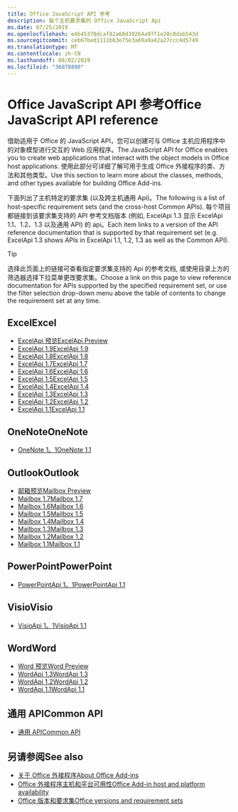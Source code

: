 ```yaml
---
title: Office JavaScript API 参考
description: 每个主机要求集的 Office JavaScript Api
ms.date: 07/25/2019
ms.openlocfilehash: e4b45370dcaf82a60d39264a97f1e28c0dab543d
ms.sourcegitcommit: ceb67bed1111b63e75e3a69a9a42a27ccc4d5749
ms.translationtype: MT
ms.contentlocale: zh-CN
ms.lasthandoff: 08/02/2019
ms.locfileid: "36078890"
---
```

# <a name="office-javascript-api-reference"></a><span data-ttu-id="e3697-103">Office JavaScript API 参考</span><span class="sxs-lookup"><span data-stu-id="e3697-103">Office JavaScript API reference</span></span>

<span data-ttu-id="e3697-104">借助适用于 Office 的 JavaScript API，您可以创建可与 Office 主机应用程序中的对象模型进行交互的 Web 应用程序。</span><span class="sxs-lookup"><span data-stu-id="e3697-104">The JavaScript API for Office enables you to create web applications that interact with the object models in Office host applications.</span></span> <span data-ttu-id="e3697-105">使用此部分可详细了解可用于生成 Office 外接程序的类、方法和其他类型。</span><span class="sxs-lookup"><span data-stu-id="e3697-105">Use this section to learn more about the classes, methods, and other types available for building Office Add-ins.</span></span>

<span data-ttu-id="e3697-106">下面列出了主机特定的要求集 (以及跨主机通用 Api)。</span><span class="sxs-lookup"><span data-stu-id="e3697-106">The following is a list of host-specific requirement sets (and the cross-host Common APIs).</span></span> <span data-ttu-id="e3697-107">每个项目都链接到该要求集支持的 API 参考文档版本 (例如, ExcelApi 1.3 显示 ExcelApi 1.1、1.2、1.3 以及通用 API) 的 api。</span><span class="sxs-lookup"><span data-stu-id="e3697-107">Each item links to a version of the API reference documentation that is supported by that requirement set (e.g. ExcelApi 1.3 shows APIs in ExcelApi 1.1, 1.2, 1.3 as well as the Common API).</span></span>

> [!TIP]
> <span data-ttu-id="e3697-108">选择此页面上的链接可查看指定要求集支持的 Api 的参考文档, 或使用目录上方的筛选器选择下拉菜单更改要求集。</span><span class="sxs-lookup"><span data-stu-id="e3697-108">Choose a link on this page to view reference documentation for APIs supported by the specified requirement set, or use the filter selection drop-down menu above the table of contents to change the requirement set at any time.</span></span>

## <a name="excel"></a><span data-ttu-id="e3697-109">Excel</span><span class="sxs-lookup"><span data-stu-id="e3697-109">Excel</span></span>

- [<span data-ttu-id="e3697-110">ExcelApi 预览</span><span class="sxs-lookup"><span data-stu-id="e3697-110">ExcelApi Preview</span></span>](/javascript/api/excel?view=excel-js-preview)
- [<span data-ttu-id="e3697-111">ExcelApi 1.9</span><span class="sxs-lookup"><span data-stu-id="e3697-111">ExcelApi 1.9</span></span>](/javascript/api/excel?view=excel-js-1.9)
- [<span data-ttu-id="e3697-112">ExcelApi 1.8</span><span class="sxs-lookup"><span data-stu-id="e3697-112">ExcelApi 1.8</span></span>](/javascript/api/excel?view=excel-js-1.8)
- [<span data-ttu-id="e3697-113">ExcelApi 1.7</span><span class="sxs-lookup"><span data-stu-id="e3697-113">ExcelApi 1.7</span></span>](/javascript/api/excel?view=excel-js-1.7)
- [<span data-ttu-id="e3697-114">ExcelApi 1.6</span><span class="sxs-lookup"><span data-stu-id="e3697-114">ExcelApi 1.6</span></span>](/javascript/api/excel?view=excel-js-1.6)
- [<span data-ttu-id="e3697-115">ExcelApi 1.5</span><span class="sxs-lookup"><span data-stu-id="e3697-115">ExcelApi 1.5</span></span>](/javascript/api/excel?view=excel-js-1.5)
- [<span data-ttu-id="e3697-116">ExcelApi 1.4</span><span class="sxs-lookup"><span data-stu-id="e3697-116">ExcelApi 1.4</span></span>](/javascript/api/excel?view=excel-js-1.4)
- [<span data-ttu-id="e3697-117">ExcelApi 1.3</span><span class="sxs-lookup"><span data-stu-id="e3697-117">ExcelApi 1.3</span></span>](/javascript/api/excel?view=excel-js-1.3)
- [<span data-ttu-id="e3697-118">ExcelApi 1.2</span><span class="sxs-lookup"><span data-stu-id="e3697-118">ExcelApi 1.2</span></span>](/javascript/api/excel?view=excel-js-1.2)
- [<span data-ttu-id="e3697-119">ExcelApi 1.1</span><span class="sxs-lookup"><span data-stu-id="e3697-119">ExcelApi 1.1</span></span>](/javascript/api/excel?view=excel-js-1.1)

## <a name="onenote"></a><span data-ttu-id="e3697-120">OneNote</span><span class="sxs-lookup"><span data-stu-id="e3697-120">OneNote</span></span>

- [<span data-ttu-id="e3697-121">OneNote 1。1</span><span class="sxs-lookup"><span data-stu-id="e3697-121">OneNote 1.1</span></span>](/javascript/api/onenote?view=onenote-js-1.1)

## <a name="outlook"></a><span data-ttu-id="e3697-122">Outlook</span><span class="sxs-lookup"><span data-stu-id="e3697-122">Outlook</span></span>

- [<span data-ttu-id="e3697-123">邮箱预览</span><span class="sxs-lookup"><span data-stu-id="e3697-123">Mailbox Preview</span></span>](/javascript/api/outlook?view=outlook-js-preview)
- [<span data-ttu-id="e3697-124">Mailbox 1.7</span><span class="sxs-lookup"><span data-stu-id="e3697-124">Mailbox 1.7</span></span>](/javascript/api/outlook?view=outlook-js-1.7)
- [<span data-ttu-id="e3697-125">Mailbox 1.6</span><span class="sxs-lookup"><span data-stu-id="e3697-125">Mailbox 1.6</span></span>](/javascript/api/outlook?view=outlook-js-1.6)
- [<span data-ttu-id="e3697-126">Mailbox 1.5</span><span class="sxs-lookup"><span data-stu-id="e3697-126">Mailbox 1.5</span></span>](/javascript/api/outlook?view=outlook-js-1.5)
- [<span data-ttu-id="e3697-127">Mailbox 1.4</span><span class="sxs-lookup"><span data-stu-id="e3697-127">Mailbox 1.4</span></span>](/javascript/api/outlook?view=outlook-js-1.4)
- [<span data-ttu-id="e3697-128">Mailbox 1.3</span><span class="sxs-lookup"><span data-stu-id="e3697-128">Mailbox 1.3</span></span>](/javascript/api/outlook?view=outlook-js-1.3)
- [<span data-ttu-id="e3697-129">Mailbox 1.2</span><span class="sxs-lookup"><span data-stu-id="e3697-129">Mailbox 1.2</span></span>](/javascript/api/outlook?view=outlook-js-1.2)
- [<span data-ttu-id="e3697-130">Mailbox 1.1</span><span class="sxs-lookup"><span data-stu-id="e3697-130">Mailbox 1.1</span></span>](/javascript/api/outlook?view=outlook-js-1.1)

## <a name="powerpoint"></a><span data-ttu-id="e3697-131">PowerPoint</span><span class="sxs-lookup"><span data-stu-id="e3697-131">PowerPoint</span></span>

- [<span data-ttu-id="e3697-132">PowerPointApi 1。1</span><span class="sxs-lookup"><span data-stu-id="e3697-132">PowerPointApi 1.1</span></span>](/javascript/api/powerpoint?view=powerpoint-js-1.1)

## <a name="visio"></a><span data-ttu-id="e3697-133">Visio</span><span class="sxs-lookup"><span data-stu-id="e3697-133">Visio</span></span>

- [<span data-ttu-id="e3697-134">VisioApi 1。1</span><span class="sxs-lookup"><span data-stu-id="e3697-134">VisioApi 1.1</span></span>](/javascript/api/visio?view=visio-js-1.1)

## <a name="word"></a><span data-ttu-id="e3697-135">Word</span><span class="sxs-lookup"><span data-stu-id="e3697-135">Word</span></span>

- [<span data-ttu-id="e3697-136">Word 预览</span><span class="sxs-lookup"><span data-stu-id="e3697-136">Word Preview</span></span>](/javascript/api/word?view=word-js-preview)
- [<span data-ttu-id="e3697-137">WordApi 1.3</span><span class="sxs-lookup"><span data-stu-id="e3697-137">WordApi 1.3</span></span>](/javascript/api/word?view=word-js-1.3)
- [<span data-ttu-id="e3697-138">WordApi 1.2</span><span class="sxs-lookup"><span data-stu-id="e3697-138">WordApi 1.2</span></span>](/javascript/api/word?view=word-js-1.2)
- [<span data-ttu-id="e3697-139">WordApi 1.1</span><span class="sxs-lookup"><span data-stu-id="e3697-139">WordApi 1.1</span></span>](/javascript/api/word?view=word-js-1.1)

## <a name="common-api"></a><span data-ttu-id="e3697-140">通用 API</span><span class="sxs-lookup"><span data-stu-id="e3697-140">Common API</span></span>

- [<span data-ttu-id="e3697-141">通用 API</span><span class="sxs-lookup"><span data-stu-id="e3697-141">Common API</span></span>](/javascript/api/office?view=common-js)

## <a name="see-also"></a><span data-ttu-id="e3697-142">另请参阅</span><span class="sxs-lookup"><span data-stu-id="e3697-142">See also</span></span>

- [<span data-ttu-id="e3697-143">关于 Office 外接程序</span><span class="sxs-lookup"><span data-stu-id="e3697-143">About Office Add-ins</span></span>](/office/dev/add-ins/overview)
- [<span data-ttu-id="e3697-144">Office 外接程序主机和平台可用性</span><span class="sxs-lookup"><span data-stu-id="e3697-144">Office Add-in host and platform availability</span></span>](/office/dev/add-ins/overview/office-add-in-availability)
- [<span data-ttu-id="e3697-145">Office 版本和要求集</span><span class="sxs-lookup"><span data-stu-id="e3697-145">Office versions and requirement sets</span></span>](/office/dev/add-ins/develop/office-versions-and-requirement-sets)
